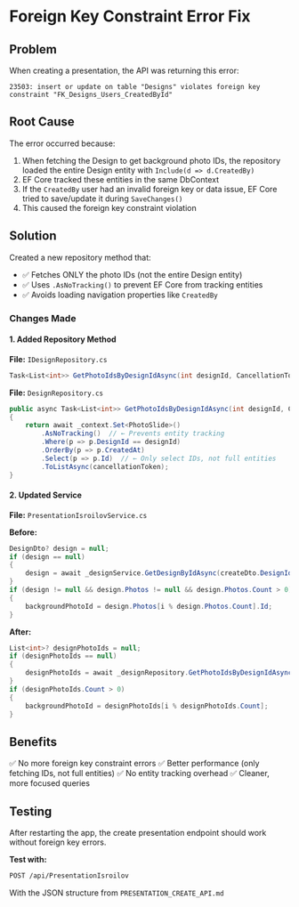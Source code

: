 # Foreign Key Constraint Error Fix

## Problem
When creating a presentation, the API was returning this error:
```
23503: insert or update on table "Designs" violates foreign key constraint "FK_Designs_Users_CreatedById"
```

## Root Cause
The error occurred because:
1. When fetching the Design to get background photo IDs, the repository loaded the entire Design entity with `Include(d => d.CreatedBy)`
2. EF Core tracked these entities in the same DbContext
3. If the `CreatedBy` user had an invalid foreign key or data issue, EF Core tried to save/update it during `SaveChanges()`
4. This caused the foreign key constraint violation

## Solution
Created a new repository method that:
- ✅ Fetches ONLY the photo IDs (not the entire Design entity)
- ✅ Uses `.AsNoTracking()` to prevent EF Core from tracking entities
- ✅ Avoids loading navigation properties like `CreatedBy`

### Changes Made

#### 1. Added Repository Method
**File:** `IDesignRepository.cs`
```csharp
Task<List<int>> GetPhotoIdsByDesignIdAsync(int designId, CancellationToken cancellationToken = default);
```

**File:** `DesignRepository.cs`
```csharp
public async Task<List<int>> GetPhotoIdsByDesignIdAsync(int designId, CancellationToken cancellationToken = default)
{
    return await _context.Set<PhotoSlide>()
        .AsNoTracking()  // ← Prevents entity tracking
        .Where(p => p.DesignId == designId)
        .OrderBy(p => p.CreatedAt)
        .Select(p => p.Id)  // ← Only select IDs, not full entities
        .ToListAsync(cancellationToken);
}
```

#### 2. Updated Service
**File:** `PresentationIsroilovService.cs`

**Before:**
```csharp
DesignDto? design = null;
if (design == null)
{
    design = await _designService.GetDesignByIdAsync(createDto.DesignId, ct);
}
if (design != null && design.Photos != null && design.Photos.Count > 0)
{
    backgroundPhotoId = design.Photos[i % design.Photos.Count].Id;
}
```

**After:**
```csharp
List<int>? designPhotoIds = null;
if (designPhotoIds == null)
{
    designPhotoIds = await _designRepository.GetPhotoIdsByDesignIdAsync(createDto.DesignId, ct);
}
if (designPhotoIds.Count > 0)
{
    backgroundPhotoId = designPhotoIds[i % designPhotoIds.Count];
}
```

## Benefits
✅ No more foreign key constraint errors
✅ Better performance (only fetching IDs, not full entities)
✅ No entity tracking overhead
✅ Cleaner, more focused queries

## Testing
After restarting the app, the create presentation endpoint should work without foreign key errors.

**Test with:**
```bash
POST /api/PresentationIsroilov
```

With the JSON structure from `PRESENTATION_CREATE_API.md`

